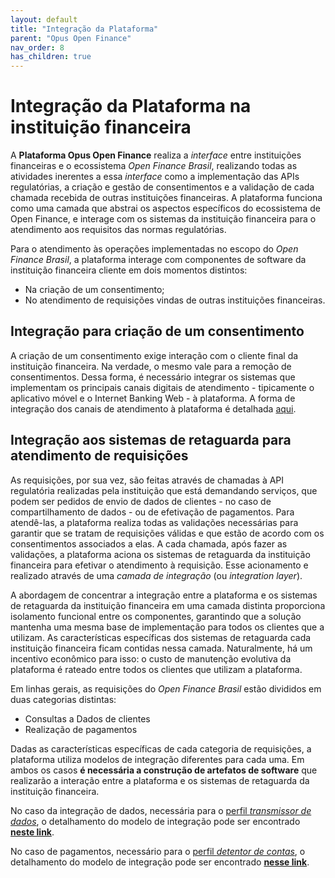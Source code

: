 ```yaml
---
layout: default
title: "Integração da Plataforma"
parent: "Opus Open Finance"
nav_order: 8
has_children: true
---
```


# Integração da Plataforma na instituição financeira

A **Plataforma Opus Open Finance** realiza a *interface* entre instituições financeiras e o ecossistema *Open Finance Brasil*, realizando todas as atividades inerentes a essa *interface* como a implementação das APIs regulatórias, a criação e gestão de consentimentos e a validação de cada chamada recebida de outras instituições financeiras. A plataforma funciona como uma camada que abstrai os aspectos específicos do ecossistema de Open Finance, e interage com os sistemas da instituição financeira para o atendimento aos requisitos das normas regulatórias.

Para o atendimento às operações implementadas no escopo do *Open Finance Brasil*, a plataforma interage com componentes de software da instituição financeira cliente em dois momentos distintos:

- Na criação de um consentimento;
- No atendimento de requisições vindas de outras instituições financeiras.

## Integração para criação de um consentimento

A criação de um consentimento exige interação com o cliente final da instituição financeira. Na verdade, o mesmo vale para a remoção de consentimentos. Dessa forma, é necessário integrar os sistemas que implementam os principais canais digitais de atendimento - tipicamente o aplicativo móvel e o Internet Banking Web - à plataforma. A forma de integração dos canais de atendimento à plataforma é detalhada [aqui][Integração app-web].

## Integração aos sistemas de retaguarda para atendimento de requisições

As requisições, por sua vez, são feitas através de chamadas à API regulatória realizadas pela instituição que está demandando serviços, que podem ser pedidos de envio de dados de clientes - no caso de compartilhamento de dados - ou de efetivação de pagamentos. Para atendê-las, a plataforma realiza todas as validações necessárias para garantir que se tratam de requisições válidas e que estão de acordo com os consentimentos associados a elas. A cada chamada, após fazer as validações, a plataforma aciona os sistemas de retaguarda da instituição financeira para efetivar o atendimento à requisição. Esse acionamento e realizado através de uma *camada de integração* (ou *integration layer*).

A abordagem de concentrar a integração entre a plataforma e os sistemas de retaguarda da instituição financeira em uma camada distinta proporciona isolamento funcional entre os componentes, garantindo que a solução mantenha uma mesma base de implementação para todos os clientes que a utilizam. As características específicas dos sistemas de retaguarda cada instituição financeira ficam contidas nessa camada. Naturalmente, há um incentivo econômico para isso: o custo de manutenção evolutiva da plataforma é rateado entre todos os clientes que utilizam a plataforma.

Em linhas gerais, as requisições do *Open Finance Brasil* estão divididos em duas categorias distintas:

- Consultas a Dados de clientes
- Realização de pagamentos

Dadas as características específicas de cada categoria de requisições, a plataforma utiliza modelos de integração diferentes para cada uma. Em ambos os casos **é necessária a construção de artefatos de software** que realizarão a interação entre a plataforma e os sistemas de retaguarda da instituição financeira.

No caso da integração de dados, necessária para o [perfil *transmissor de dados*][Transmissor], o detalhamento do modelo de integração pode ser encontrado [**neste link**][Camada de integração].

No caso de pagamentos, necessário para o [perfil *detentor de contas*][Detentor], o detalhamento do modelo de integração pode ser encontrado [**nesse  link**][Conectores de Pagamento].

[Camada de Integração]: ./CamadaIntegração.html
[Conectores de Pagamento]: ./Conectores-Pagto.html
[Integração app-web]: ./Jornada-de-Ux/App-e-Web.html
[Transmissor]: ../../Open-Finance-Brasil/PerfisOFB/OFB-Transmissor.html
[Detentor]: ../../Open-Finance-Brasil/PerfisOFB/OFB-Detentor.html
